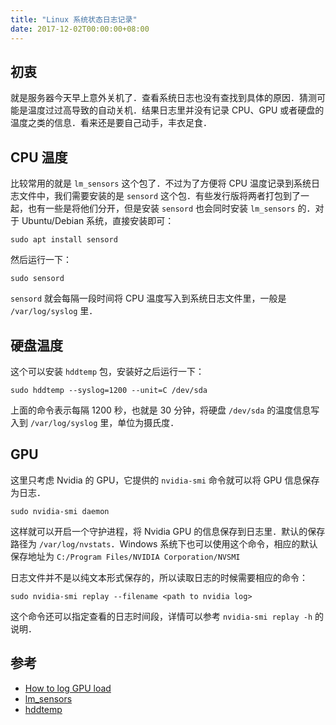 ```yaml
---
title: "Linux 系统状态日志记录"
date: 2017-12-02T00:00:00+08:00
---
```


## 初衷

就是服务器今天早上意外关机了．查看系统日志也没有查找到具体的原因．猜测可能是温度过过高导致的自动关机．结果日志里并没有记录 CPU、GPU 或者硬盘的温度之类的信息．看来还是要自己动手，丰衣足食．

## CPU 温度

比较常用的就是 `lm_sensors` 这个包了．不过为了方便将 CPU 温度记录到系统日志文件中，我们需要安装的是 `sensord` 这个包．有些发行版将两者打包到了一起，也有一些是将他们分开，但是安装 `sensord` 也会同时安装 `lm_sensors` 的．对于 Ubuntu/Debian 系统，直接安装即可：

```shell
sudo apt install sensord
```

然后运行一下：

```shell
sudo sensord
```

`sensord` 就会每隔一段时间将 CPU 温度写入到系统日志文件里，一般是 `/var/log/syslog` 里．

## 硬盘温度

这个可以安装 `hddtemp` 包，安装好之后运行一下：

```shell
sudo hddtemp --syslog=1200 --unit=C /dev/sda
```

上面的命令表示每隔 1200 秒，也就是 30 分钟，将硬盘 `/dev/sda` 的温度信息写入到 `/var/log/syslog` 里，单位为摄氏度．

## GPU

这里只考虑 Nvidia 的 GPU，它提供的 `nvidia-smi` 命令就可以将 GPU 信息保存为日志．

```shell
sudo nvidia-smi daemon
```

这样就可以开启一个守护进程，将 Nvidia GPU 的信息保存到日志里．默认的保存路径为 `/var/log/nvstats`．Windows 系统下也可以使用这个命令，相应的默认保存地址为 `C:/Program Files/NVIDIA Corporation/NVSMI`

日志文件并不是以纯文本形式保存的，所以读取日志的时候需要相应的命令：

```shell
sudo nvidia-smi replay --filename <path to nvidia log>
```

这个命令还可以指定查看的日志时间段，详情可以参考 `nvidia-smi replay -h` 的说明．

## 参考

* [How to log GPU load](https://unix.stackexchange.com/questions/252590/how-to-log-gpu-load)
* [lm_sensors](https://wiki.archlinux.org/index.php/Lm_sensors)
* [hddtemp](https://wiki.archlinux.org/index.php/Hddtemp)
